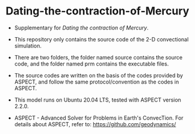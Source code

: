 # Dating-the-contraction-of-Mercury
* Supplementary for *Dating the contraction of Mercury*.  
  
* This repository only contains the source code of the 2-D convectional simulation. 

* There are two folders, the folder named source contains the source code, and the folder named prm contains the executable files.

* The source codes are written on the basis of the codes provided by ASPECT, and follow the same protocol/convention as the codes in ASPECT.
  
* This model runs on Ubuntu 20.04 LTS, tested with ASPECT version 2.2.0.
  
* ASPECT - Advanced Solver for Problems in Earth's ConvecTion. For details about ASPECT, refer to: https://github.com/geodynamics/
